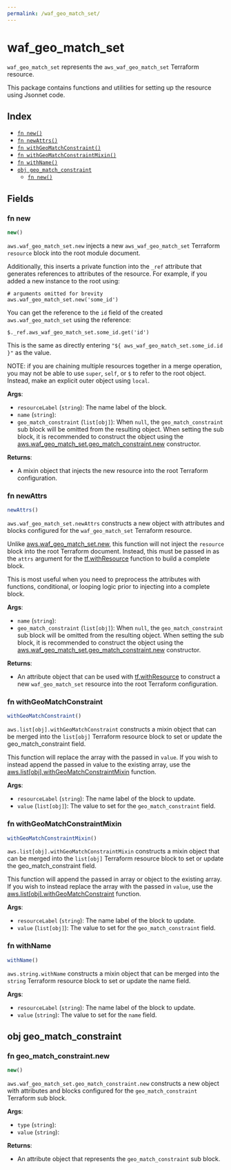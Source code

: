 ```yaml
---
permalink: /waf_geo_match_set/
---
```


# waf_geo_match_set

`waf_geo_match_set` represents the `aws_waf_geo_match_set` Terraform resource.



This package contains functions and utilities for setting up the resource using Jsonnet code.


## Index

* [`fn new()`](#fn-new)
* [`fn newAttrs()`](#fn-newattrs)
* [`fn withGeoMatchConstraint()`](#fn-withgeomatchconstraint)
* [`fn withGeoMatchConstraintMixin()`](#fn-withgeomatchconstraintmixin)
* [`fn withName()`](#fn-withname)
* [`obj geo_match_constraint`](#obj-geo_match_constraint)
  * [`fn new()`](#fn-geo_match_constraintnew)

## Fields

### fn new

```ts
new()
```


`aws.waf_geo_match_set.new` injects a new `aws_waf_geo_match_set` Terraform `resource`
block into the root module document.

Additionally, this inserts a private function into the `_ref` attribute that generates references to attributes of the
resource. For example, if you added a new instance to the root using:

    # arguments omitted for brevity
    aws.waf_geo_match_set.new('some_id')

You can get the reference to the `id` field of the created `aws.waf_geo_match_set` using the reference:

    $._ref.aws_waf_geo_match_set.some_id.get('id')

This is the same as directly entering `"${ aws_waf_geo_match_set.some_id.id }"` as the value.

NOTE: if you are chaining multiple resources together in a merge operation, you may not be able to use `super`, `self`,
or `$` to refer to the root object. Instead, make an explicit outer object using `local`.

**Args**:
  - `resourceLabel` (`string`): The name label of the block.
  - `name` (`string`): 
  - `geo_match_constraint` (`list[obj]`):  When `null`, the `geo_match_constraint` sub block will be omitted from the resulting object. When setting the sub block, it is recommended to construct the object using the [aws.waf_geo_match_set.geo_match_constraint.new](#fn-geo_match_constraintnew) constructor.

**Returns**:
- A mixin object that injects the new resource into the root Terraform configuration.


### fn newAttrs

```ts
newAttrs()
```


`aws.waf_geo_match_set.newAttrs` constructs a new object with attributes and blocks configured for the `waf_geo_match_set`
Terraform resource.

Unlike [aws.waf_geo_match_set.new](#fn-new), this function will not inject the `resource`
block into the root Terraform document. Instead, this must be passed in as the `attrs` argument for the
[tf.withResource](https://github.com/tf-libsonnet/core/tree/main/docs#fn-withresource) function to build a complete block.

This is most useful when you need to preprocess the attributes with functions, conditional, or looping logic prior to
injecting into a complete block.

**Args**:
  - `name` (`string`): 
  - `geo_match_constraint` (`list[obj]`):  When `null`, the `geo_match_constraint` sub block will be omitted from the resulting object. When setting the sub block, it is recommended to construct the object using the [aws.waf_geo_match_set.geo_match_constraint.new](#fn-geo_match_constraintnew) constructor.

**Returns**:
  - An attribute object that can be used with [tf.withResource](https://github.com/tf-libsonnet/core/tree/main/docs#fn-withresource) to construct a new `waf_geo_match_set` resource into the root Terraform configuration.


### fn withGeoMatchConstraint

```ts
withGeoMatchConstraint()
```

`aws.list[obj].withGeoMatchConstraint` constructs a mixin object that can be merged into the `list[obj]`
Terraform resource block to set or update the geo_match_constraint field.

This function will replace the array with the passed in `value`. If you wish to instead append the
passed in value to the existing array, use the [aws.list[obj].withGeoMatchConstraintMixin](TODO) function.


**Args**:
  - `resourceLabel` (`string`): The name label of the block to update.
  - `value` (`list[obj]`): The value to set for the `geo_match_constraint` field.


### fn withGeoMatchConstraintMixin

```ts
withGeoMatchConstraintMixin()
```

`aws.list[obj].withGeoMatchConstraintMixin` constructs a mixin object that can be merged into the `list[obj]`
Terraform resource block to set or update the geo_match_constraint field.

This function will append the passed in array or object to the existing array. If you wish
to instead replace the array with the passed in `value`, use the [aws.list[obj].withGeoMatchConstraint](TODO)
function.


**Args**:
  - `resourceLabel` (`string`): The name label of the block to update.
  - `value` (`list[obj]`): The value to set for the `geo_match_constraint` field.


### fn withName

```ts
withName()
```

`aws.string.withName` constructs a mixin object that can be merged into the `string`
Terraform resource block to set or update the name field.



**Args**:
  - `resourceLabel` (`string`): The name label of the block to update.
  - `value` (`string`): The value to set for the `name` field.


## obj geo_match_constraint



### fn geo_match_constraint.new

```ts
new()
```


`aws.waf_geo_match_set.geo_match_constraint.new` constructs a new object with attributes and blocks configured for the `geo_match_constraint`
Terraform sub block.



**Args**:
  - `type` (`string`): 
  - `value` (`string`): 

**Returns**:
  - An attribute object that represents the `geo_match_constraint` sub block.
